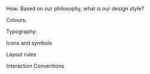 
How:
Based on our philosophy, what is our design style?


Colours:

Typography:

Icons and symbols

Layout rules

Interaction Conventions

